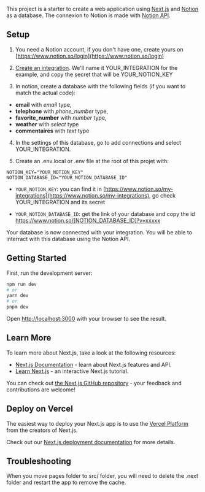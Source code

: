 This project is a starter to create a web application using [Next.js](https://nextjs.org/) and [Notion](https://www.notion.so) as a database. The connexion to Notion is made with [Notion API](https://developers.notion.com/docs/getting-started).

## Setup

1. You need a Notion account, if you don't have one, create yours on [https://www.notion.so/login](https://www.notion.so/login)

2. [Create an integration](https://www.notion.so/my-integrations). We'll name it YOUR_INTEGRATION for the example, and copy the secret that will be YOUR_NOTION_KEY

3. In notion, create a database with the following fields (if you want to match the actual code):

- **email** with _email_ type,
- **telephone** with _phone_number_ type,
- **favorite_number** with _number_ type,
- **weather** with _select_ type
- **commentaires** with _text_ type

4. In the settings of this database, go to add connections and select YOUR_INTEGRATION.

5. Create an .env.local or .env file at the root of this projet with:

```
NOTION_KEY="YOUR_NOTION_KEY"
NOTION_DATABASE_ID="YOUR_NOTION_DATABASE_ID"
```

- `YOUR_NOTION_KEY`: you can find it in [https://www.notion.so/my-integrations](https://www.notion.so/my-integrations), go check YOUR_INTEGRATION and its secret

- `YOUR_NOTION_DATABASE_ID`: get the link of your database and copy the id https://www.notion.so/[NOTION_DATABASE_ID]?v=xxxxx

Your database is now connected with your integration. You will be able to interract with this database using the Notion API.

## Getting Started

First, run the development server:

```bash
npm run dev
# or
yarn dev
# or
pnpm dev
```

Open [http://localhost:3000](http://localhost:3000) with your browser to see the result.

## Learn More

To learn more about Next.js, take a look at the following resources:

- [Next.js Documentation](https://nextjs.org/docs) - learn about Next.js features and API.
- [Learn Next.js](https://nextjs.org/learn) - an interactive Next.js tutorial.

You can check out [the Next.js GitHub repository](https://github.com/vercel/next.js/) - your feedback and contributions are welcome!

## Deploy on Vercel

The easiest way to deploy your Next.js app is to use the [Vercel Platform](https://vercel.com/new?utm_medium=default-template&filter=next.js&utm_source=create-next-app&utm_campaign=create-next-app-readme) from the creators of Next.js.

Check out our [Next.js deployment documentation](https://nextjs.org/docs/deployment) for more details.

## Troubleshooting

When you move pages folder to src/ folder, you will need to delete the .next folder and restart the app to remove the cache.
